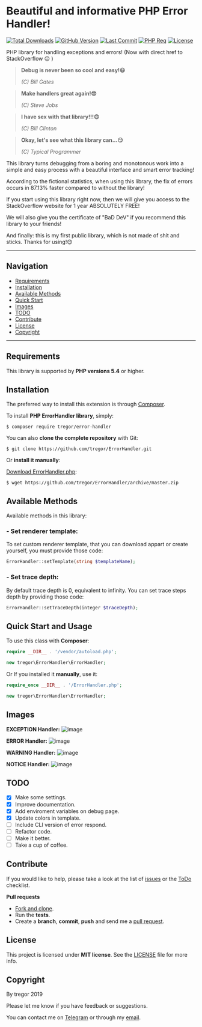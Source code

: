 # Beautiful and informative PHP Error Handler!

[![Total Downloads](https://img.shields.io/packagist/dt/tregor/error-handler.svg?style=flat-square)](https://packagist.org/packages/tregor/error-handler)
[![GitHub Version](https://img.shields.io/github/tag/tregor/ErrorHandler.svg?style=flat-square)](https://github.com/tregor/ErrorHandler)
[![Last Commit](https://img.shields.io/github/last-commit/tregor/ErrorHandler.svg?style=flat-square)](https://github.com/tregor/ErrorHandler)
[![PHP Req](https://img.shields.io/packagist/php-v/tregor/error-handler.svg?style=flat-square)](https://packagist.org/packages/tregor/error-handler)
[![License](https://img.shields.io/github/license/tregor/ErrorHandler.svg?style=flat-square)](LICENSE)


PHP library for handling exceptions and errors! (Now with direct href to StackOverflow :wink: )

> **Debug is never been so cool and easy!😃**
> 
> *(C) Bill Gates*

> **Make handlers great again!😎**
> 
> *(C) Steve Jobs*

> **I have sex with that library!!!😍**
> 
> *(C) Bill Clinton*

> **Okay, let's see what this library can...😏**
> 
> *(C) Typical Programmer*

This library turns debugging from a boring and monotonous work into a simple and easy process with a beautiful interface and smart error tracking!

According to the fictional statistics, when using this library, the fix of errors occurs in 87.13% faster compared to without the library!

If you start using this library right now, then we will give you access to the StackOverflow website for 1 year ABSOLUTELY FREE!

We will also give you the certificate of "BaD DeV" if you recommend this library to your friends!

And finally: this is my first public library, which is not made of shit and sticks. Thanks for using!:blush:

---
## Navigation
- [Requirements](#requirements)
- [Installation](#installation)
- [Available Methods](#available-methods)
- [Quick Start](#quick-start-and-usage)
- [Images](#images)
- [TODO](#todo)
- [Contribute](#contribute)
- [License](#license)
- [Copyright](#copyright)

---

## Requirements

This library is supported by **PHP versions 5.4** or higher.

## Installation

The preferred way to install this extension is through [Composer](http://getcomposer.org/download/).

To install **PHP ErrorHandler library**, simply:

    $ composer require tregor/error-handler

You can also **clone the complete repository** with Git:

    $ git clone https://github.com/tregor/ErrorHandler.git

Or **install it manually**:

[Download ErrorHandler.php](https://github.com/tregor/ErrorHandler/archive/master.zip):

    $ wget https://github.com/tregor/ErrorHandler/archive/master.zip

## Available Methods

Available methods in this library:

### - Set renderer template:

To set custom renderer template, that you can download appart or create yourself, you must provide those code:
```php
ErrorHandler::setTemplate(string $templateName);
```

### - Set trace depth:

By default trace depth is 0, equivalent to infinity. You can set trace steps depth by providing those code:
```php
ErrorHandler::setTraceDepth(integer $traceDepth);
```


## Quick Start and Usage

To use this class with **Composer**:

```php
require __DIR__ . '/vendor/autoload.php';

new tregor\ErrorHandler\ErrorHandler;
```

Or If you installed it **manually**, use it:

```php
require_once __DIR__ . '/ErrorHandler.php';

new tregor\ErrorHandler\ErrorHandler;
```

## Images


**EXCEPTION Handler:**
![image](img/Exception.png)

**ERROR Handler:**
![image](img/Error.png)

**WARNING Handler:**
![image](img/Notice.png)

**NOTICE Handler:**
![image](img/Warning.png)

## TODO

- [X] Make some settings.
- [X] Improve documentation.
- [X] Add enviroment variables on debug page.
- [X] Update colors in template.
- [ ] Include CLI version of error respond.
- [ ] Refactor code.
- [ ] Make it better.
- [ ] Take a cup of coffee.

## Contribute

If you would like to help, please take a look at the list of
[issues](https://github.com/tregor/ErrorHandler/issues) or the [ToDo](#todo) checklist.

**Pull requests**

* [Fork and clone](https://help.github.com/articles/fork-a-repo).
* Run the **tests**.
* Create a **branch**, **commit**, **push** and send me a
  [pull request](https://help.github.com/articles/using-pull-requests).

## License

This project is licensed under **MIT license**. See the [LICENSE](LICENSE) file for more info.

## Copyright

By tregor 2019

Please let me know if you have feedback or suggestions.

You can contact me on [Telegram](https://t.me/tregor) or through my [email](mailto:tregor1997@gmail.com).